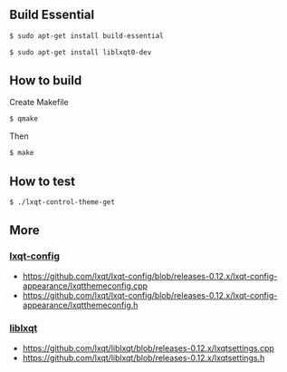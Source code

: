 

## Build Essential

``` sh
$ sudo apt-get install build-essential
```

``` sh
$ sudo apt-get install liblxqt0-dev
```


## How to build

Create Makefile

``` sh
$ qmake
```

Then

``` sh
$ make
```


## How to test

``` sh
$ ./lxqt-control-theme-get
```


## More


### [lxqt-config](https://github.com/lxqt/lxqt-config)

* https://github.com/lxqt/lxqt-config/blob/releases-0.12.x/lxqt-config-appearance/lxqtthemeconfig.cpp
* https://github.com/lxqt/lxqt-config/blob/releases-0.12.x/lxqt-config-appearance/lxqtthemeconfig.h


### [liblxqt](https://github.com/lxqt/liblxqt)

* https://github.com/lxqt/liblxqt/blob/releases-0.12.x/lxqtsettings.cpp
* https://github.com/lxqt/liblxqt/blob/releases-0.12.x/lxqtsettings.h

